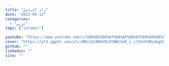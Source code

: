 ```yaml
---
title: "زاد الرحيل"
date: "2022-09-12"
categories:
  - "عربي"
tags: ["islamic"]

youtube: "https://www.youtube.com/c/%D8%B2%D8%A7%D8%AF%D8%A7%D9%84%D8%B1%D8%AD%D9%8A%D9%841/featured"
cover: "https://yt3.ggpht.com/ytc/AMLnZu9NhU9LXYWNCXeR_z_ilXXsF4Ni4eg5gUBe4TVmuJo=s176-c-k-c0x00ffffff-no-rj"
github: ""
linkedin: ""
site: ""
---
```





